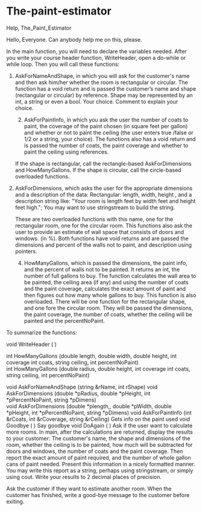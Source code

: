 # The-paint-estimator
Help, The_Paint_Estimator

Hello, Everyone.
Can anybody help me on this, please.

In the main function, you will need to declare the variables needed.  After you write your course header function, WriteHeader, open a do-while or while loop.  Then you will call these functions:

1. AskForNameAndShape, in which you will ask for the customer's name and then ask him/her whether the room is rectangular or circular.  The function has a void return and is passed the customer’s name and shape (rectangular or circular) by reference.  Shape may be represented by an int, a string or even a bool.   Your choice.  Comment to explain your choice.

     2. AskForPaintInfo, in which you ask the user the number of coats to paint, the coverage of the paint chosen (in square feet per gallon) and whether or not to paint the ceiling (the user enters true /false or 1/2 or a string, your choice).  The functions also has a void return and is passed the number of coats, the paint coverage and whether to paint the ceiling using references. 

	If the shape is rectangular, call the rectangle-based AskForDimensions and HowManyGallons.
	If the shape is circular, call the circle-based overloaded functions.
3. AskForDimensions, which asks the user for the appropriate dimensions and a description of the data:
		Rectangular: length, width,  height , and a description string like: "Your room is length feet by width feet and height feet high.";  You may want to use stringstream to build the string.

	These are two overloaded functions with this name, one for the rectangular room, one for the circular room.  This functions also ask the user to provide an estimate of wall space that consists of doors and windows. (in %).  Both functions have void returns and are passed the dimensions and percent of the walls not to paint, and description using pointers. 

     4. HowManyGallons, which is passed the dimensions, the paint info, and the percent of walls not to be painted.  It returns an int, the number of full gallons to buy.  The function calculates the wall area to be painted, the ceiling area (if any) and using the number of coats and the paint coverage, calculates the exact amount of paint and then figures out how many whole gallons to buy.
	This function is also overloaded.  There will be one function for the rectangular shape, and one fore the circular room.  They will be passed the dimensions, the paint coverage, the number of coats, whether the ceiling will be painted and the percentNoPaint.

To summarize the functions:


void	WriteHeader	( )	

int	HowManyGallons	(double length, double width, double height, int coverage int coats, string ceiling, int percentNoPaint)	
int 	HowManyGallons	(double radius, double height, int coverage int coats, string ceiling, int percentNoPaint)	


void 	AskForNameAndShape	(string &rName, int rShape)	
void 	AskForDimensions	(double *pRadius, double *pHeight, int *pPercentNoPaint, string *pDimens)	
void 	AskForDimensions	(double *plength,, double *pWidth, double *pHeight, int *pPercentNoPaint, string *pDimens)
void 	AskForPaintInfo	(int &rCoats, int &rCoverage, string &rCeiling)	Gets info on the paint used
void 	Goodbye	( )	Say goodbye
void 	DoAgain	( )	Ask if the user want to calculate more rooms.
In main, after the calculations are returned, display the results to your customer:  The customer's name, the shape and dimensions of the room, whether the ceiling is to be painted,  how much will be subtracted for doors and windows, the number of coats and the paint coverage.  Then report the exact amount of paint required, and the number of whole gallon cans of paint needed.  Present this information in a nicely formatted manner.  You may write this report as a string, perhaps using stringstream, or simply using cout. Write your results to 2 decimal places of precision.


Ask the customer if they want to estimate another room.  When the customer has finished, write a good-bye message to the customer before exiting.



